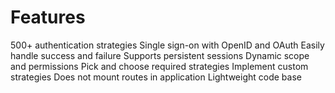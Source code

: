 # Features

500+ authentication strategies Single sign-on with OpenID and OAuth Easily handle success and failure Supports persistent sessions Dynamic scope and permissions Pick and choose required strategies Implement custom strategies Does not mount routes in application Lightweight code base
